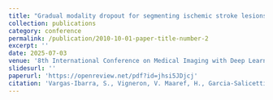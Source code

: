 ```yaml
---
title: "Gradual modality dropout for segmenting ischemic stroke lesions in an unseen center with missing modalities"
collection: publications
category: conference
permalink: /publication/2010-10-01-paper-title-number-2
excerpt: ''
date: 2025-07-03
venue: '8th International Conference on Medical Imaging with Deep Learning (MIDL 2025)'
slidesurl: ''
paperurl: 'https://openreview.net/pdf?id=jhsi5JDjcj'
citation: 'Vargas-Ibarra, S., Vigneron, V. Maaref, H., Garcia-Salicetti, S., Faria, A.. Gradual modality dropout for segmenting ischemic stroke lesions in an unseen center with missing modalities. 8th International Conference on Medical Imaging with Deep Learning (MIDL 2025), Jul 2025, Salt Lake City, United States. '
---
```


